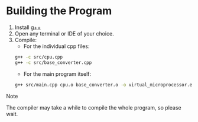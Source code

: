# Building the Program

1. Install [g++](https://gcc.gnu.org/)
2. Open any terminal or IDE of your choice.
3. Compile:
    * For the individual cpp files:
    ```bash
    g++ -c src/cpu.cpp 
    g++ -c src/base_converter.cpp
    ```
    * For the main program itself:
    ```bash
    g++ src/main.cpp cpu.o base_converter.o -o virtual_microprocessor.exe
    ```
> [!NOTE]
> The compiler may take a while to compile the whole program, so please wait.
